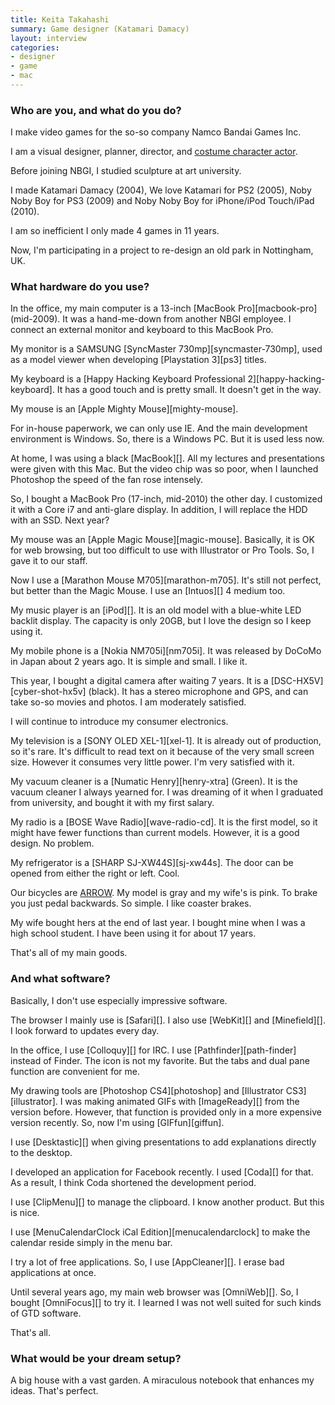 ```yaml
---
title: Keita Takahashi
summary: Game designer (Katamari Damacy)
layout: interview
categories:
- designer
- game
- mac
---
```


### Who are you, and what do you do?

I make video games for the so-so company Namco Bandai Games Inc.

I am a visual designer, planner, director, and [costume character actor](http://www.youtube.com/watch?v=KgDWozpSF_M "Keita as Noby Noby Boy.").

Before joining NBGI, I studied sculpture at art university.

I made Katamari Damacy (2004), We love Katamari for PS2 (2005), Noby Noby Boy for PS3 (2009) and Noby Noby Boy for iPhone/iPod Touch/iPad (2010).

I am so inefficient I only made 4 games in 11 years.

Now, I'm participating in a project to re-design an old park in Nottingham, UK.

### What hardware do you use?

In the office, my main computer is a 13-inch [MacBook Pro][macbook-pro] (mid-2009). It was a hand-me-down from another NBGI employee. I connect an external monitor and keyboard to this MacBook Pro.

My monitor is a SAMSUNG [SyncMaster 730mp][syncmaster-730mp], used as a model viewer when developing [Playstation 3][ps3] titles.

My keyboard is a [Happy Hacking Keyboard Professional 2][happy-hacking-keyboard]. It has a good touch and is pretty small. It doesn't get in the way.

My mouse is an [Apple Mighty Mouse][mighty-mouse].

For in-house paperwork, we can only use IE. And the main development environment is Windows. So, there is a Windows PC. But it is used less now.

At home, I was using a black [MacBook][]. All my lectures and presentations were given with this Mac. But the video chip was so poor, when I launched Photoshop the speed of the fan rose intensely.

So, I bought a MacBook Pro (17-inch, mid-2010) the other day. I customized it with a Core i7 and anti-glare display. In addition, I will replace the HDD with an SSD. Next year?

My mouse was an [Apple Magic Mouse][magic-mouse]. Basically, it is OK for web browsing, but too difficult to use with Illustrator or Pro Tools. So, I gave it to our staff.

Now I use a [Marathon Mouse M705][marathon-m705]. It's still not perfect, but better than the Magic Mouse. I use an [Intuos][] 4 medium too.

My music player is an [iPod][]. It is an old model with a blue-white LED backlit display. The capacity is only 20GB, but I love the design so I keep using it.

My mobile phone is a [Nokia NM705i][nm705i]. It was released by DoCoMo in Japan about 2 years ago. It is simple and small. I like it.

This year, I bought a digital camera after waiting 7 years. It is a [DSC-HX5V][cyber-shot-hx5v] (black). It has a stereo microphone and GPS, and can take so-so movies and photos. I am moderately satisfied.

I will continue to introduce my consumer electronics.

My television is a [SONY OLED XEL-1][xel-1]. It is already out of production, so it's rare. It's difficult to read text on it because of the very small screen size. However it consumes very little power. I'm very satisfied with it.

My vacuum cleaner is a [Numatic Henry][henry-xtra] (Green). It is the vacuum cleaner I always yearned for. I was dreaming of it when I graduated from university, and bought it with my first salary.

My radio is a [BOSE Wave Radio][wave-radio-cd]. It is the first model, so it might have fewer functions than current models. However, it is a good design. No problem.

My refrigerator is a [SHARP SJ-XW44S][sj-xw44s]. The door can be opened from either the right or left. Cool.

Our bicycles are [ARROW](http://www.arrow.ecnet.jp/ "Arrow, bespoke bike makers."). My model is gray and my wife's is pink. To brake you just pedal backwards. So simple. I like coaster brakes.

My wife bought hers at the end of last year. I bought mine when I was a high school student. I have been using it for about 17 years.

That's all of my main goods.

### And what software?

Basically, I don't use especially impressive software.

The browser I mainly use is [Safari][]. I also use [WebKit][] and [Minefield][]. I look forward to updates every day.

In the office, I use [Colloquy][] for IRC. I use [Pathfinder][path-finder] instead of Finder. The icon is not my favorite. But the tabs and dual pane function are convenient for me.

My drawing tools are [Photoshop CS4][photoshop] and [Illustrator CS3][illustrator]. I was making animated GIFs with [ImageReady][] from the version before. However, that function is provided only in a more expensive version recently. So, now I'm using [GIFfun][giffun].

I use [Desktastic][] when giving presentations to add explanations directly to the desktop.

I developed an application for Facebook recently. I used [Coda][] for that. As a result, I think Coda shortened the development period.

I use [ClipMenu][] to manage the clipboard. I know another product. But this is nice.

I use [MenuCalendarClock iCal Edition][menucalendarclock] to make the calendar reside simply in the menu bar.

I try a lot of free applications. So, I use [AppCleaner][]. I erase bad applications at once.

Until several years ago, my main web browser was [OmniWeb][]. So, I bought [OmniFocus][] to try it. I learned I was not well suited for such kinds of GTD software.

That's all.

### What would be your dream setup?

A big house with a vast garden. A miraculous notebook that enhances my ideas. That's perfect.